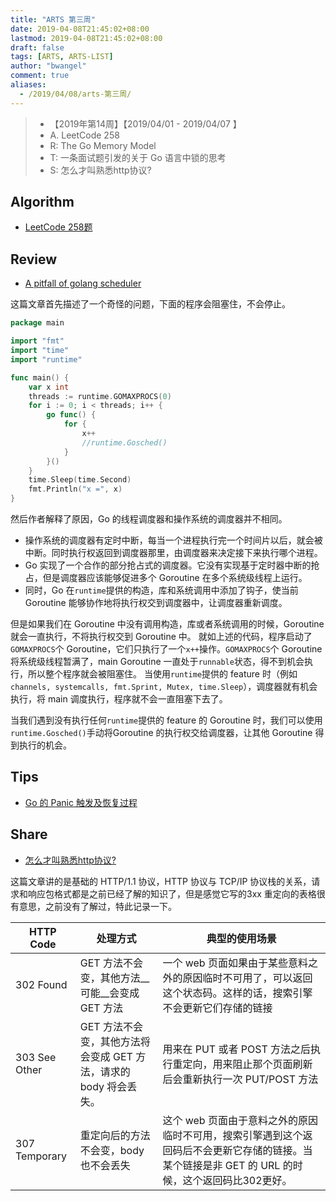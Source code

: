 ```yaml
---
title: "ARTS 第三周"
date: 2019-04-08T21:45:02+08:00
lastmod: 2019-04-08T21:45:02+08:00
draft: false
tags: [ARTS, ARTS-LIST]
author: "bwangel"
comment: true
aliases:
  - /2019/04/08/arts-第三周/
---
```


> + 【2019年第14周】【2019/04/01 - 2019/04/07 】
> + A. LeetCode 258
> + R: The Go Memory Model
> + T: 一条面试题引发的关于 Go 语言中锁的思考
> + S: 怎么才叫熟悉http协议?

<!--more-->

## Algorithm

+ [LeetCode 258题](/2019/04/09/leetcode-258%E9%A2%98%E6%95%B0%E6%A0%B9/)

## Review

+ [A pitfall of golang scheduler](http://www.sarathlakshman.com/2016/06/15/pitfall-of-golang-scheduler)

这篇文章首先描述了一个奇怪的问题，下面的程序会阻塞住，不会停止。

```go
package main

import "fmt"
import "time"
import "runtime"

func main() {
	var x int
	threads := runtime.GOMAXPROCS(0)
	for i := 0; i < threads; i++ {
		go func() {
			for {
				x++
				//runtime.Gosched()
			}
		}()
	}
	time.Sleep(time.Second)
	fmt.Println("x =", x)
}
```

然后作者解释了原因，Go 的线程调度器和操作系统的调度器并不相同。

+ 操作系统的调度器有定时中断，每当一个进程执行完一个时间片以后，就会被中断。同时执行权返回到调度器那里，由调度器来决定接下来执行哪个进程。
+ Go 实现了一个合作的部分抢占式的调度器。它没有实现基于定时器中断的抢占，但是调度器应该能够促进多个 Goroutine 在多个系统级线程上运行。
+ 同时，Go 在`runtime`提供的构造，库和系统调用中添加了钩子，使当前 Goroutine 能够协作地将执行权交到调度器中，让调度器重新调度。

但是如果我们在 Goroutine 中没有调用构造，库或者系统调用的时候，Goroutine 就会一直执行，不将执行权交到 Goroutine 中。
就如上述的代码，程序启动了`GOMAXPROCS`个 Goroutine，它们只执行了一个`x++`操作。`GOMAXPROCS`个 Goroutine 将系统级线程暂满了，main Goroutine 一直处于`runnable`状态，得不到机会执行，所以整个程序就会被阻塞住。
当使用`runtime`提供的 feature 时（例如`channels, systemcalls, fmt.Sprint, Mutex, time.Sleep`），调度器就有机会执行，将 main 调度执行，程序就不会一直阻塞下去了。

当我们遇到没有执行任何`runtime`提供的 feature 的 Goroutine 时，我们可以使用`runtime.Gosched()`手动将Goroutine 的执行权交给调度器，让其他 Goroutine 得到执行的机会。

## Tips

+ [Go 的 Panic 触发及恢复过程](/2019/04/08/go-panic-%E7%9A%84%E8%A7%A6%E5%8F%91%E5%8F%8A%E6%81%A2%E5%A4%8D%E8%BF%87%E7%A8%8B/)

## Share

+ [怎么才叫熟悉http协议?](https://yeqown.github.io/2018/06/28/%E6%80%8E%E4%B9%88%E6%89%8D%E5%8F%AB%E7%86%9F%E6%82%89http%E5%8D%8F%E8%AE%AE/)

这篇文章讲的是基础的 HTTP/1.1 协议，HTTP 协议与 TCP/IP 协议栈的关系，请求和响应包格式都是之前已经了解的知识了，但是感觉它写的3xx 重定向的表格很有意思，之前没有了解过，特此记录一下。

HTTP Code|处理方式|典型的使用场景
---|---|---
302 Found|GET 方法不会变，其他方法__可能__会变成 GET 方法|一个 web 页面如果由于某些意料之外的原因临时不可用了，可以返回这个状态码。这样的话，搜索引擎不会更新它们存储的链接
303 See Other|GET 方法不会变，其他方法将会变成 GET 方法，请求的 body 将会丢失。|用来在 PUT 或者 POST 方法之后执行重定向，用来阻止那个页面刷新后会重新执行一次 PUT/POST 方法
307 Temporary|重定向后的方法不会变，body 也不会丢失|这个 web 页面由于意料之外的原因临时不可用，搜索引擎遇到这个返回码后不会更新它存储的链接。当某个链接是非 GET 的 URL 的时候，这个返回码比302更好。
